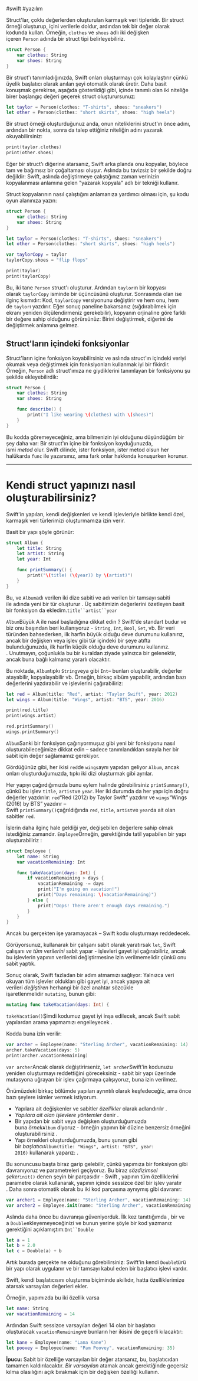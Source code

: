 #swift #yazılım 

Struct'lar, çoklu değerlerden oluşturulan karmaşık veri tipleridir. Bir struct örneği oluşturup, içini verilerle doldur, ardından tek bir değer olarak kodunda kullan. Örneğin, `clothes` ve `shoes` adlı iki değişken içeren `Person` adında bir struct tipi belirleyebiliriz.

```swift
struct Person {
    var clothes: String
    var shoes: String
}
```

Bir struct'ı tanımladığınızda, Swift onları oluşturmayı çok kolaylaştırır çünkü üyelik başlatıcı olarak anılan şeyi otomatik olarak üretir. Daha basit konuşmak gerekirse, aşağıda gösterildiği gibi, içinde tanımlı olan iki niteliğe birer başlangıç değeri geçerek struct oluşturursunuz:

```swift
let taylor = Person(clothes: "T-shirts", shoes: "sneakers")
let other = Person(clothes: "short skirts", shoes: "high heels")
```

Bir struct örneği oluşturduğunuz anda, onun niteliklerini struct'ın önce adını, ardından bir nokta, sonra da talep ettiğiniz niteliğin adını yazarak okuyabilirsiniz:

```swift
print(taylor.clothes)
print(other.shoes)
```

Eğer bir struct'ı diğerine atarsanız, Swift arka planda onu kopyalar, böylece tam ve bağımsız bir çoğaltaması oluşur. Aslında bu tavizsiz bir şekilde doğru değildir: Swift, aslında değiştirmeye çalıştığınız zaman verinizin kopyalanması anlamına gelen "yazarak kopyala" adlı bir tekniği kullanır.

Struct kopyalarının nasıl çalıştığını anlamanıza yardımcı olması için, şu kodu oyun alanınıza yazın:

```swift
struct Person {
    var clothes: String
    var shoes: String
}

let taylor = Person(clothes: "T-shirts", shoes: "sneakers")
let other = Person(clothes: "short skirts", shoes: "high heels")

var taylorCopy = taylor
taylorCopy.shoes = "flip flops"

print(taylor)
print(taylorCopy)
```

Bu, iki tane `Person` struct'ı oluşturur. Ardından `taylor`ın bir kopyası olarak `taylorCopy` isminde bir üçüncüsünü oluşturur. Sonrasında olan ise ilginç kısmıdır: Kod, `taylorCopy` versiyonunu değiştirir ve hem onu, hem de `taylor`ı yazdırır. Eğer sonuç paneline bakarsanız (sığdırabilmek için ekranı yeniden ölçülendirmeniz gerekebilir), kopyanın orjinaline göre farklı bir değere sahip olduğunu görürsünüz: Birini değiştirmek, diğerini de değiştirmek anlamına gelmez.

## Struct'ların içindeki fonksiyonlar

Struct'ların içine fonksiyon koyabilirsiniz ve aslında struct'ın içindeki veriyi okumak veya değiştirmek için fonksiyonları kullanmak iyi bir fikirdir. Örneğin, `Person` adlı struct'ımıza ne giydiklerini tanımlayan bir fonksiyonu şu şekilde ekleyebilirdik:

```swift
struct Person {
    var clothes: String
    var shoes: String

    func describe() {
        print("I like wearing \(clothes) with \(shoes)")
    }
}
```

Bu kodda göremeyeceğiniz, ama bilmenizin iyi olduğunu düşündüğüm bir şey daha var: Bir struct'ın içine bir fonksiyon koyduğunuzda, ismi _metod_ olur. Swift dilinde, ister fonksiyon, ister metod olsun her halükarda `func` ile yazarsınız, ama fark onlar hakkında konuşurken korunur.

---
# Kendi struct yapınızı nasıl oluşturabilirsiniz?

Swift'in yapıları, kendi değişkenleri ve kendi işlevleriyle birlikte kendi özel, karmaşık veri türlerimizi oluşturmamıza izin verir.

Basit bir yapı şöyle görünür:

```swift
struct Album {
    let title: String
    let artist: String
    let year: Int

    func printSummary() {
        print("\(title) (\(year)) by \(artist)")
    }
}
```

Bu, ve `Album`adı verilen iki dize sabiti ve adı verilen bir tamsayı sabiti ile adında yeni bir tür oluşturur . Üç sabitimizin değerlerini özetleyen basit bir fonksiyon da ekledim.`title``artist``year`

`Album`Büyük A ile nasıl başladığına dikkat edin ? Swift'de standart budur ve biz onu başından beri kullanıyoruz - `String`, `Int`, `Bool`, `Set`, vb. Bir veri türünden bahsederken, ilk harfin büyük olduğu deve durumunu kullanırız, ancak bir değişken veya işlev gibi tür içindeki bir şeye atıfta bulunduğunuzda, ilk harfin küçük olduğu deve durumunu kullanırız. . Unutmayın, çoğunlukla bu bir kuraldan ziyade yalnızca bir gelenektir, ancak buna bağlı kalmanız yararlı olacaktır.

Bu noktada, `Album`tıpkı `String`veya gibi `Int`– bunları oluşturabilir, değerler atayabilir, kopyalayabilir vb. Örneğin, birkaç albüm yapabilir, ardından bazı değerlerini yazdırabilir ve işlevlerini çağırabiliriz:

```swift
let red = Album(title: "Red", artist: "Taylor Swift", year: 2012)
let wings = Album(title: "Wings", artist: "BTS", year: 2016)

print(red.title)
print(wings.artist)

red.printSummary()
wings.printSummary()
```

`Album`Sanki bir fonksiyon çağırıyormuşuz gibi yeni bir fonksiyonu nasıl oluşturabileceğimize dikkat edin – sadece tanımlandıkları sırayla her bir sabit için değer sağlamamız gerekiyor.

Gördüğünüz gibi, her ikisi `red`de `wings`aynı yapıdan geliyor `Album`, ancak onları oluşturduğumuzda, tıpkı iki dizi oluşturmak gibi ayrılar.

Her yapıyı çağırdığımızda bunu eylem halinde görebilirsiniz `printSummary()`, çünkü bu işlev `title`, `artist`ve `year`. Her iki durumda da her yapı için doğru değerler yazdırılır: `red`“Red (2012) by Taylor Swift” yazdırır ve `wings`“Wings (2016) by BTS” yazdırır – Swift `printSummary()`çağrıldığında `red`, `title`, `artist`ve `year`da ait olan sabitler `red`.

İşlerin daha ilginç hale geldiği yer, değişebilen değerlere sahip olmak istediğiniz zamandır. `Employee`Örneğin, gerektiğinde tatil yapabilen bir yapı oluşturabiliriz :

```swift
struct Employee {
    let name: String
    var vacationRemaining: Int

    func takeVacation(days: Int) {
        if vacationRemaining > days {
            vacationRemaining -= days
            print("I'm going on vacation!")
            print("Days remaining: \(vacationRemaining)")
        } else {
            print("Oops! There aren't enough days remaining.")
        }
    }
}
```

Ancak bu gerçekten işe yaramayacak – Swift kodu oluşturmayı reddedecek.

Görüyorsunuz, kullanarak bir çalışanı sabit olarak yaratırsak `let`, Swift çalışanı _ve tüm verilerini_ sabit yapar - işlevleri gayet iyi çağırabiliriz, ancak bu işlevlerin yapının verilerini değiştirmesine izin verilmemelidir çünkü onu sabit yaptık.

Sonuç olarak, Swift fazladan bir adım atmamızı sağlıyor: Yalnızca veri okuyan tüm işlevler oldukları gibi gayet iyi, ancak yapıya ait verileri _değiştiren_ herhangi bir özel anahtar sözcükle işaretlenmelidir `mutating`, bunun gibi:

```swift
mutating func takeVacation(days: Int) {
```

`takeVacation()`Şimdi kodumuz gayet iyi inşa edilecek, ancak Swift sabit yapılardan arama yapmamızı engelleyecek .

Kodda buna izin verilir:

```swift
var archer = Employee(name: "Sterling Archer", vacationRemaining: 14)
archer.takeVacation(days: 5)
print(archer.vacationRemaining)
```

`var archer`Ancak olarak değiştirirseniz, `let archer`Swift'in kodunuzu yeniden oluşturmayı reddettiğini göreceksiniz - sabit bir yapı üzerinde mutasyona uğrayan bir işlev çağırmaya çalışıyoruz, buna izin verilmez.

Önümüzdeki birkaç bölümde yapıları ayrıntılı olarak keşfedeceğiz, ama önce bazı şeylere isimler vermek istiyorum.

-   Yapılara ait değişkenler ve sabitler _özellikler_ olarak adlandırılır .
-   _Yapılara ait olan işlevlere yöntemler_ denir .
-   Bir yapıdan bir sabit veya değişken oluşturduğumuzda buna _örnek_`Album` diyoruz - örneğin yapının bir düzine benzersiz örneğini oluşturabilirsiniz .
-   Yapı örnekleri oluşturduğumuzda, bunu şunun gibi bir _başlatıcı_`Album(title: "Wings", artist: "BTS", year: 2016)` kullanarak yaparız: .

Bu sonuncusu başta biraz garip gelebilir, çünkü yapımıza bir fonksiyon gibi davranıyoruz ve parametreleri geçiyoruz. Bu biraz _sözdizimsel şeker_`init()` denen şeyin bir parçasıdır - Swift , yapının tüm özelliklerini parametre olarak kullanarak, yapının içinde sessizce özel bir işlev yaratır . Daha sonra otomatik olarak bu iki kod parçasına aynıymış gibi davranır:

```swift
var archer1 = Employee(name: "Sterling Archer", vacationRemaining: 14)
var archer2 = Employee.init(name: "Sterling Archer", vacationRemaining: 14)
```

Aslında daha önce bu davranışa güveniyorduk. İlk kez tanıttığımda , bir ve a `Double`ekleyemeyeceğinizi ve bunun yerine şöyle bir kod yazmanız gerektiğini açıklamıştım:`Int``Double`

```swift
let a = 1
let b = 2.0
let c = Double(a) + b
```

Artık burada gerçekte ne olduğunu görebilirsiniz: Swift'in kendi `Double`türü bir yapı olarak uygulanır ve bir tamsayı kabul eden bir başlatıcı işlevi vardır.

Swift, kendi başlatıcısını oluşturma biçiminde akıllıdır, hatta özelliklerimize atarsak varsayılan değerleri ekler.

Örneğin, yapımızda bu iki özellik varsa

```swift
let name: String
var vacationRemaining = 14
```

Ardından Swift sessizce varsayılan değeri 14 olan bir başlatıcı oluşturacak `vacationRemaining`ve bunların her ikisini de geçerli kılacaktır:

```swift
let kane = Employee(name: "Lana Kane")
let poovey = Employee(name: "Pam Poovey", vacationRemaining: 35)
```

**İpucu:** Sabit bir özelliğe varsayılan bir değer atarsanız, bu, başlatıcıdan tamamen kaldırılacaktır. _Bir varsayılan_ atamak ancak gerektiğinde geçersiz kılma olasılığını açık bırakmak için bir değişken özelliği kullanın.